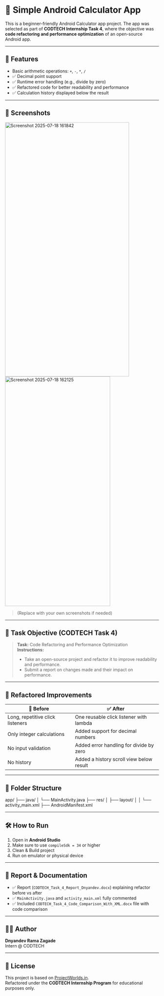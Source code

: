 # 📱 Simple Android Calculator App

This is a beginner-friendly Android Calculator app project. The app was selected as part of **CODTECH Internship Task 4**, where the objective was **code refactoring and performance optimization** of an open-source Android app.

---

## 🚀 Features

- Basic arithmetic operations: `+`, `-`, `*`, `/`
- ✅ Decimal point support
- ✅ Runtime error handling (e.g., divide by zero)
- ✅ Refactored code for better readability and performance
- ✅ Calculation history displayed below the result

---

## 📸 Screenshots

<img width="406" height="830" alt="Screenshot 2025-07-18 161842" src="https://github.com/user-attachments/assets/d0aa851a-3e0c-47bf-b7a2-f63270635294" />

<img width="344" height="750" alt="Screenshot 2025-07-18 162125" src="https://github.com/user-attachments/assets/aca0a2eb-3467-4d1c-a3f9-f4087dc08d41" />


> (Replace with your own screenshots if needed)

---

## 🧠 Task Objective (CODTECH Task 4)

> **Task:** Code Refactoring and Performance Optimization  
> **Instructions:**
> - Take an open-source project and refactor it to improve readability and performance.
> - Submit a report on changes made and their impact on performance.

---

## 🔧 Refactored Improvements

| 🔴 Before                         | ✅ After                                  |
|----------------------------------|-------------------------------------------|
| Long, repetitive click listeners | One reusable click listener with lambda   |
| Only integer calculations        | Added support for decimal numbers         |
| No input validation              | Added error handling for divide by zero   |
| No history                      | Added a history scroll view below result |

---

## 📂 Folder Structure

app/
├── java/
│ └── MainActivity.java
├── res/
│ ├── layout/
│ │ └── activity_main.xml
├── AndroidManifest.xml



---

## 🛠 How to Run

1. Open in **Android Studio**
2. Make sure to use `compileSdk = 34` or higher
3. Clean & Build project
4. Run on emulator or physical device

---

## 📑 Report & Documentation

- ✅ Report (`CODTECH_Task_4_Report_Dnyandev.docx`) explaining refactor before vs after
- ✅ `MainActivity.java` and `activity_main.xml` fully commented
- ✅ Included `CODTECH_Task_4_Code_Comparison_With_XML.docx` file with code comparison

---

## 🙋‍♂️ Author

**Dnyandev Rama Zagade**  
Intern @ CODTECH  

---

## 📃 License

This project is based on [ProjectWorlds.in](https://projectworlds.in/android-projects-with-source-code/android-calculator-app-project-source-code/).  
Refactored under the **CODTECH Internship Program** for educational purposes only.
